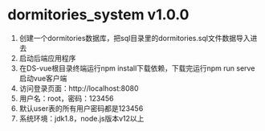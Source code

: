 # dormitories_system v1.0.0
1. 创建一个dormitories数据库，把sql目录里的dormitories.sql文件数据导入进去
2. 启动后端应用程序
3. 在DS-vue根目录终端运行npm install下载依赖，下载完运行npm run serve 启动vue客户端
4. 访问登录页面：http://localhost:8080
5. 用户名：root，密码：123456
6. 默认user表的所有用户密码都是123456
7. 系统环境：jdk1.8，node.js版本v12以上
